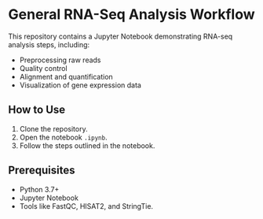 # General RNA-Seq Analysis Workflow

This repository contains a Jupyter Notebook demonstrating RNA-seq analysis steps, including:
- Preprocessing raw reads
- Quality control
- Alignment and quantification
- Visualization of gene expression data

## How to Use
1. Clone the repository.
2. Open the notebook `.ipynb`.
3. Follow the steps outlined in the notebook.

## Prerequisites
- Python 3.7+
- Jupyter Notebook
- Tools like FastQC, HISAT2, and StringTie.
